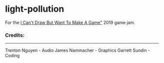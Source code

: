 # light-pollution
For the [I Can't Draw But Want To Make A Game"](https://itch.io/jam/icantdraw) 2019 game jam.


### Credits:
---
Trenton Nguyen - Audio
James Nammacher - Graphics
Garrett Sundin - Coding
